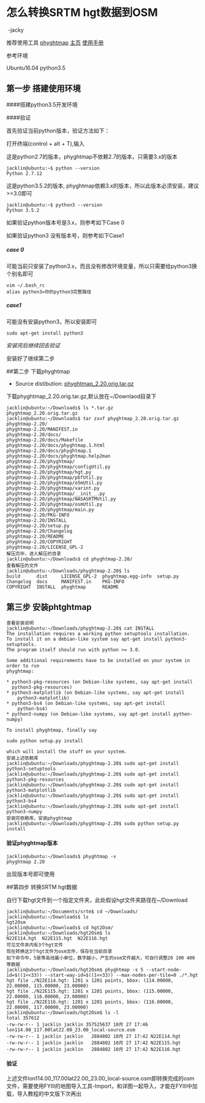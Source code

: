 # 怎么转换SRTM hgt数据到OSM

​																	-jacky

推荐使用工具	[phyghtmap](https://wiki.openstreetmap.org/wiki/Phyghtmap) [主页](http://katze.tfiu.de/projects/phyghtmap/) [使用手册](https://www.mankier.com/1/phyghtmap)

参考环境

Ubuntu16.04 python3.5



## 第一步 搭建使用环境

####搭建python3.5开发环境

####验证

首先验证当前python版本，验证方法如下：

打开终端(control + alt + T),输入

这是python2.7的版本，phyghtmap不依赖2.7的版本，只需要3.x的版本

```
jacklin@ubuntu:~$ python --version
Python 2.7.12
```

这是python3.5.2的版本, phyghtmap依赖3.x的版本，所以此版本必须安装，建议>=3.0即可

```
jacklin@ubuntu:~$ python3 --version
Python 3.5.2
```

如果验证python版本号是3.x，则参考如下Case 0

如果验证python3 没有版本号，则参考如下Case1

##### case 0

可能当前只安装了python3.x，而且没有修改环境变量，所以只需要给python3换个别名即可

```
vim ~/.bash_rc
alias python3=你的python3完整路径
```

##### case1

可能没有安装python3，所以安装即可

```
sudo apt-get install python3
```

*安装完后继续回去验证*

安装好了继续第二步

##第二步 下载phyghtmap

- Source distibution: [phyghtmap_2.20.orig.tar.gz](http://katze.tfiu.de/projects/phyghtmap/phyghtmap_2.20.orig.tar.gz)

下载phyghtmap_2.20.orig.tar.gz,默认放在~/Downlaod目录下

```
jacklin@ubuntu:~/Downloads$ ls *.tar.gz
phyghtmap_2.20.orig.tar.gz
jacklin@ubuntu:~/Downloads$ tar zxvf phyghtmap_2.20.orig.tar.gz
phyghtmap-2.20/
phyghtmap-2.20/MANIFEST.in
phyghtmap-2.20/docs/
phyghtmap-2.20/docs/Makefile
phyghtmap-2.20/docs/phyghtmap.1.html
phyghtmap-2.20/docs/phyghtmap.1
phyghtmap-2.20/docs/phyghtmap.help2man
phyghtmap-2.20/phyghtmap/
phyghtmap-2.20/phyghtmap/configUtil.py
phyghtmap-2.20/phyghtmap/hgt.py
phyghtmap-2.20/phyghtmap/pbfUtil.py
phyghtmap-2.20/phyghtmap/o5mUtil.py
phyghtmap-2.20/phyghtmap/varint.py
phyghtmap-2.20/phyghtmap/__init__.py
phyghtmap-2.20/phyghtmap/NASASRTMUtil.py
phyghtmap-2.20/phyghtmap/osmUtil.py
phyghtmap-2.20/phyghtmap/main.py
phyghtmap-2.20/PKG-INFO
phyghtmap-2.20/INSTALL
phyghtmap-2.20/setup.py
phyghtmap-2.20/Changelog
phyghtmap-2.20/README
phyghtmap-2.20/COPYRIGHT
phyghtmap-2.20/LICENSE_GPL-2
解压完毕，进入解压的目录
jacklin@ubuntu:~/Downloads$ cd phyghtmap-2.20/
查看解压的文件
jacklin@ubuntu:~/Downloads/phyghtmap-2.20$ ls
build      dist     LICENSE_GPL-2  phyghtmap.egg-info  setup.py
Changelog  docs     MANIFEST.in    PKG-INFO
COPYRIGHT  INSTALL  phyghtmap      README
```



## 第三步 安装phtghtmap

```
查看安装说明
jacklin@ubuntu:~/Downloads/phyghtmap-2.20$ cat INSTALL 
The installation requires a working python setuptools installation.
To install it on a debian-like system say apt-get install python3-setuptools.
The program itself should run with python >= 3.0.

Some additional requirements have to be installed on your system in order to run
phyghtmap:

* python3-pkg-resources (on Debian-like systems, say apt-get install
  python3-pkg-resources)
* python3-matplotlib (on Debian-like systems, say apt-get install
	python3-matplotlib)
* python3-bs4 (on Debian-like systems, say apt-get install
	python-bs4)
* python3-numpy (on Debian-like systems, say apt-get install python-numpy)

To install phyghtmap, finally say

sudo python setup.py install

which will install the stuff on your system.
安装上述依赖库
jacklin@ubuntu:~/Downloads/phyghtmap-2.20$ sudo apt-get install python3-setuptools
jacklin@ubuntu:~/Downloads/phyghtmap-2.20$ sudo apt-get install python3-pkg-resources
jacklin@ubuntu:~/Downloads/phyghtmap-2.20$ sudo apt-get install python3-matplotlib
jacklin@ubuntu:~/Downloads/phyghtmap-2.20$ sudo apt-get install python3-bs4
jacklin@ubuntu:~/Downloads/phyghtmap-2.20$ sudo apt-get install python3-numpy
安装完依赖库，安装phyghtmap
jacklin@ubuntu:~/Downloads/phyghtmap-2.20$ sudo python setup.py install
```



#### 验证phyghtmap版本

```
jacklin@ubuntu:~/Downloads$ phyghtmap -v
phyghtmap 2.20
```

出现版本号即可使用

##第四步 转换SRTM hgt数据

自行下载hgt文件到一个指定文件夹，此处假设hgt文件夹路径在~/Download

```
jacklin@ubuntu:~/Documents/srtm$ cd ~/Downloads/
jacklin@ubuntu:~/Downloads$ ls
hgt2Osm
jacklin@ubuntu:~/Downloads$ cd hgt2Osm/
jacklin@ubuntu:~/Downloads/hgt2Osm$ ls
N22E114.hgt  N22E115.hgt  N22E116.hgt
可见文件夹内有3个hgt文件
现在转换这3个hgt文件为osm文件，保存在当前目录
如下命令中，5是等高线最小单位，数字越小，产生的osm文件越大，可自行调整20 100 400 等数据
jacklin@ubuntu:~/Downloads/hgt2Osm$ phyghtmap -s 5 --start-node-id=$((1<<33)) --start-way-id=$((1<<33)) --max-nodes-per-tile=0 ./*.hgt
hgt file ./N22E114.hgt: 1201 x 1201 points, bbox: (114.00000, 22.00000, 115.00000, 23.00000)
hgt file ./N22E115.hgt: 1201 x 1201 points, bbox: (115.00000, 22.00000, 116.00000, 23.00000)
hgt file ./N22E116.hgt: 1201 x 1201 points, bbox: (116.00000, 22.00000, 117.00000, 23.00000)
jacklin@ubuntu:~/Downloads/hgt2Osm$ ls -l
total 357612
-rw-rw-r-- 1 jacklin jacklin 357525637 10月 27 17:46 lon114.00_117.00lat22.00_23.00_local-source.osm
-rw-rw-r-- 1 jacklin jacklin   2884802 10月 27 17:42 N22E114.hgt
-rw-rw-r-- 1 jacklin jacklin   2884802 10月 27 17:42 N22E115.hgt
-rw-rw-r-- 1 jacklin jacklin   2884802 10月 27 17:42 N22E116.hgt

```

#### 验证

上述文件lon114.00_117.00lat22.00_23.00_local-source.osm即转换完成的osm文件，需要使用FYIII的地图导入工具-Import，和详图一起导入，才能在FYIII中加载，导入教程的中文版下次再出



